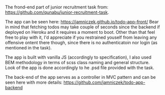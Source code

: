 The frond-end part of junior recruitment task from: https://github.com/qunabu/junior-recruitment-task. 

The app can be seen here: https://jamniczek.github.io/todo-app-front/ Bear in mind that fetching todos may take couple of seconds since the backend if deployed on Heroku and it requires a moment to boot. Other than that feel free to play with it, I'd appreciate if you restrained youself from leaving any offensive ontent there though, since there is no authenticatoin nor login (as mentioned in the task).

The app is built with vanilla JS (accordingly to specification), I also used BEM methodology in terms of scss class naming and general structure. Look of the app is done accordingly to he .psd file provided with the task.

The back-end of the app serves as a controller in MVC pattern and can be seen here with more details: https://github.com/jamniczek/todo-app-backend
